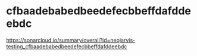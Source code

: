 # cfbaadebabedbeedefecbbeffdafddeebdc
https://sonarcloud.io/summary/overall?id=neojarvis-testing_cfbaadebabedbeedefecbbeffdafddeebdc
